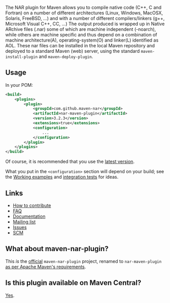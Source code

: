 The NAR plugin for Maven allows you to compile native code (C++, C and
Fortran) on a number of different architectures (Linux, Windows, MacOSX,
Solaris, FreeBSD, ...) and with a number of different compilers/linkers
(g++, Microsoft Visual C++, CC, ...) The output produced is wrapped up
in Native ARchive files (.nar) some of which are machine independent
(-noarch), while others are machine specific and thus depend on a
combination of machine architecture(A), operating-system(O) and
linker(L) identified as AOL. These nar files can be installed in the
local Maven repository and deployed to a standard Maven (web) server,
using the standard `maven-install-plugin` and `maven-deploy-plugin`.

Usage
-----

In your POM:

```xml
<build>
	<plugins>
		<plugin>
			<groupId>com.github.maven-nar</groupId>
			<artifactId>nar-maven-plugin</artifactId>
			<version>3.2.3</version>
			<extensions>true</extensions>
			<configuration>
				...
			</configuration>
		</plugin>
	</plugins>
</build>
```

Of course, it is recommended that you use the
[latest version](http://search.maven.org/#search|ga|1|g%3A%22com.github.maven-nar%22%20a%3A%22nar-maven-plugin%22).

What you put in the `<configuration>` section will depend on your build;
see the
[Working examples](https://github.com/maven-nar/nar-maven-plugin/wiki/Working-examples)
and
[integration tests](https://github.com/maven-nar/nar-maven-plugin/tree/master/src/it)
for ideas.

Links
-----
* [How to contribute](https://github.com/maven-nar/nar-maven-plugin/wiki/How-to-contribute)
* [FAQ](https://github.com/maven-nar/nar-maven-plugin/wiki/Frequently_Asked_Questions)
* [Documentation](http://maven-nar.github.io/nar-maven-plugin/)
* [Mailing list](https://groups.google.com/group/maven-nar)
* [Issues](https://github.com/maven-nar/nar-maven-plugin/issues)
* [SCM](https://github.com/maven-nar)

What about maven-nar-plugin?
----------------------------
This *is* the [official](https://github.com/maven-nar/nar-maven-plugin/wiki/Frequently_Asked_Questions#q-is-this-repository-httpsgithubcommaven-narnar-maven-plugin-the-official-home-of-the-nar-plugin) `maven-nar-plugin` project, renamed to `nar-maven-plugin` [as per Apache Maven's requirements](https://github.com/maven-nar/nar-maven-plugin/wiki/Frequently_Asked_Questions#q-why-was-the-plugin-renamed-to-nar-maven-plugin).

Is this plugin available on Maven Central?
------------------------------------------

[Yes](http://search.maven.org/#search|ga|1|g%3A%22com.github.maven-nar%22%20a%3A%22nar-maven-plugin%22).
